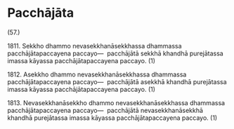 # Pacchājāta

(57.)

1811\. Sekkho dhammo nevasekkhanāsekkhassa dhammassa pacchājātapaccayena paccayo—  pacchājātā sekkhā khandhā purejātassa imassa kāyassa pacchājātapaccayena paccayo. (1)

1812\. Asekkho dhammo nevasekkhanāsekkhassa dhammassa pacchājātapaccayena paccayo—  pacchājātā asekkhā khandhā purejātassa imassa kāyassa pacchājātapaccayena paccayo. (1)

1813\. Nevasekkhanāsekkho dhammo nevasekkhanāsekkhassa dhammassa pacchājātapaccayena paccayo—  pacchājātā nevasekkhanāsekkhā khandhā purejātassa imassa kāyassa pacchājātapaccayena paccayo. (1)
